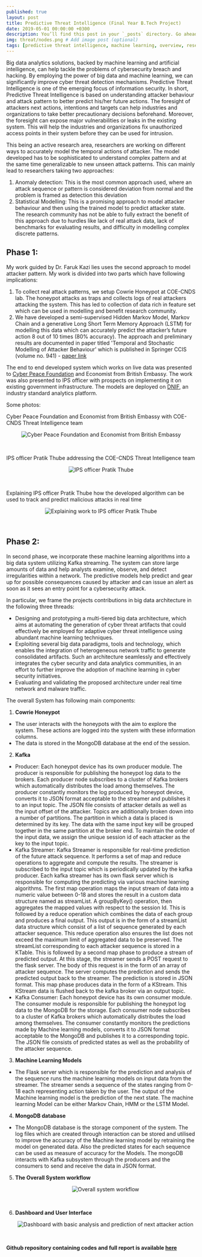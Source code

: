 ```yaml
---
published: true
layout: post
title: Predictive Threat Intelligence (Final Year B.Tech Project)
date: 2019-05-01 00:00:00 +0300
description: You’ll find this post in your `_posts` directory. Go ahead and edit it and re-build the site to see your changes. # Add post description (optional)
img: threat/nodes.png # Add image post (optional)
tags: [predictive threat intelligence, machine learning, overview, research paper] # add tag
---
```


Big data analytics solutions, backed by machine learning and artificial intelligence, can help tackle the problems of cybersecurity breach and hacking. By employing the power of big data and machine learning, we can significantly improve cyber threat detection mechanisms. Predictive Threat Intelligence is one of the emerging focus of information security. In short, Predictive Threat Intelligence is based on understanding attacker behaviour and attack pattern to better predict his/her future actions. The foresight of attackers next actions, intentions and targets can help industries and organizations to take better precautionary decisions beforehand. Moreover, the foresight can expose major vulnerabilities or leaks in the existing system. This will help the industries and organizations fix unauthorized access points in their system before they can be used for intrusion. 

This being an active research area, researchers are working on different ways to accurately model the temporal actions of attacker. The model developed has to be sophisticated to understand complex pattern and at the same time generalizable to new unseen attack patterns. This can mainly lead to researchers taking two approaches:
1. Anomaly detection: This is the most common approach used, where an attack sequence or pattern is considered deviation from normal and the problem is framed as detection this deviation
2. Statistical Modelling: This is a promising approach to model attacker behaviour and then using the trained model to predict attacker state. The research community has not be able to fully extract the benefit of this approach due to hurdles like lack of real attack data, lack of benchmarks for evaluating results, and difficulty in modelling complex discrete patterns.

## Phase 1:
My work guided by Dr. Faruk Kazi lies uses the second approach to model attacker pattern. My work is divided into two parts which have following implications:
1. To collect real attack patterns, we setup Cowrie Honeypot at COE-CNDS lab. The honeypot attacks as traps and collects logs of real attackers attacking the system. This has led to collection of data rich in feature set which can be used in modelling and benefit research community.
2. We have developed a semi-supervised Hidden Markov Model, Markov Chain and a generative Long Short Term Memory Approach (LSTM) for modelling this data which can accurately predict the attacker’s future action 8 out of 10 times (80% accuracy). The approach and preliminary results are documented in paper titled 'Temporal and Stochastic Modelling of Attacker Behaviour' which is published in Springer CCIS (volume no. 941) - [paper link](https://link.springer.com/chapter/10.1007/978-981-13-3582-2_3)

The end to end developed system which works on live data was presented to [Cyber Peace Foundation](https://www.cyberpeace.org/) and Economist from British Embassy. The work was also presented to IPS officer with prospects on implementing it on existing government infrastructure. The models are deployed on [DNIF](https://dnif.it/), an industry standard analytics platform.

Some photos:

Cyber Peace Foundation and Economist from British Embassy with COE-CNDS Threat Intelligence team
<p align="center">
<img src="{{site.baseurl}}/assets/img/threat/team.jpg" alt="Cyber Peace Foundation and Economist from British Embassy"/>
</p>
<br>

IPS officer Pratik Thube addressing the COE-CNDS Threat Intelligence team
<p align="center">
<img src="{{site.baseurl}}/assets/img/threat/ips3.jpeg" alt="IPS officer Pratik Thube"/>
</p>
<br>

Explaining IPS officer Pratik Thube how the developed algorithm can be used to track and predict malicious attacks in real time
<p align="center">
<img src="{{site.baseurl}}/assets/img/threat/ips_explain.jpeg" alt="Explaining work to IPS officer Pratik Thube"/>
</p>
<br>

## Phase 2:
In second phase, we incorporate these machine learning algorithms into a big data system utilizing Kafka streaming. The system can store large amounts of data and help analysts examine, observe, and detect irregularities within a network. The predictive models help predict and gear up for possible consequences caused by attacker and can issue an alert as soon as it sees an entry point for a cybersecurity attack.

In particular, we frame the projects contributions in big data architecture in the following three threads: 
- Designing and prototyping a multi-tiered big data architecture, which aims at automating the generation of cyber threat artifacts that could effectively be employed for adaptive cyber threat intelligence using abundant machine learning techniques.
- Exploiting several big data paradigms, tools and technology, which enables the integration of heterogeneous network traffic to generate consolidated artifacts. Such an architecture seamlessly and effectively integrates the cyber security and data analytics communities, in an effort to further improve the adoption of machine learning in cyber security initiatives.
- Evaluating and validating the proposed architecture under real time network and malware traffic. 

The overall System has following main components:
1. <b>Cowrie Honeypot </b>
 - The user interacts with the honeypots with the aim to explore the system. These actions are logged into the system with these information columns.
 - The data is stored in the MongoDB database at the end of the session. 
2. <b>Kafka </b>
- Producer: Each honeypot device has its own producer module. The producer is responsible for publishing the honeypot log data to the brokers. Each producer node subscribes to a cluster of Kafka brokers which automatically distributes the load among themselves. The producer constantly monitors the log produced by honeypot device, converts it to JSON format acceptable to the streamer and publishes it to an input topic. The JSON file consists of attacker details as well as the input offset of the attacker. Topics are additionally broken down into a number of partitions. The partition in which a data is placed is determined by its key. The data with the same input key will be grouped together in the same partition at the broker end. To maintain the order of the input data, we assign the unique session id of each attacker as the key to the input topic.
- Kafka Streamer: Kafka Streamer is responsible for real-time prediction of the future attack sequence. It performs a set of map and reduce operations to aggregate and compute the results. The streamer is subscribed to the input topic which is periodically updated by the kafka producer. Each kafka streamer has its own flask server which is responsible for computing the predicting via various machine learning algorithms. The first map operation maps the input stream of data into a numeric value between 0-18 and stores the result in a custom data structure named as streamList. A groupByKey() operation, then aggregates the mapped values with respect to the session Id. This is followed by a reduce operation which combines the data of each group and produces a final output. This output is in the form of a streamList data structure which consist of a list of sequence generated by each attacker sequence. This reduce operation also ensures the list does not exceed the maximum limit of aggregated data to be preserved. The streamList corresponding to each attacker sequence is stored in a KTable. This is followed by a second map phase to produce a stream of predicted output. At this stage, the streamer sends a POST request to the flask server. The body of this request is in the form of an array of attacker sequence. The server computes the prediction and sends the predicted output back to the streamer. The prediction is stored in JSON format. This map phase produces data in the form of a KStream. This KStream data is flushed back to the kafka broker via an output topic. 
- Kafka Consumer: Each honeypot device has its own consumer module. The consumer module is responsible for publishing the honeypot log data to the MongoDB for the storage. Each consumer node subscribes to a cluster of Kafka brokers which automatically distributes the load among themselves. The consumer constantly monitors the predictions made by Machine learning models, converts it to JSON format acceptable to the MongoDB and publishes it to a corresponding topic. The JSON file consists of predicted states as well as the probability of the attacker sequence.

3. <b>Machine Learning Models </b>
 - The Flask server which is responsible for the prediction and analysis of the sequence runs the machine learning models on input data from the streamer. The streamer sends a sequence of the states ranging from 0-18 each representing action taken by the user. The output of the Machine learning model is the prediction of the next state. The machine learning Model can be either Markov Chain, HMM or the LSTM Model.  
4. <b>MongoDB database </b>
 - The MongoDB database is the storage component of the system. The log files which are created through interaction can be stored and utilised to improve the accuracy of the Machine learning model by retraining the model on generated data. Also the predicted states for each sequence can be used as measure of accuracy for the Models. The mongoDB interacts with Kafka subsystem through the producers and the consumers to send and receive the data in JSON format.

5. <b> The Overall System workflow </b>
	<p align="center">
	<img src="{{site.baseurl}}/assets/img/threat/OSA.png" alt="Overall system workflow"/>
	</p>
	<br>

6. <b> Dashboard and User Interface </b>
	<p align="center">
	<img src="{{site.baseurl}}/assets/img/threat/dashboard.png" alt="Dashboard with basic analysis and prediction of next attacker action"/>
	</p>
	<br>

<b>Github repository containing codes and full report is available [here](https://github.com/soham97/Predictive-Threat-Intelligence)</b>